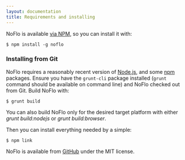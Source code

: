 ```yaml
---
layout: documentation
title: Requirements and installing
---
```

NoFlo is available [via NPM](https://npmjs.org/package/noflo), so you can install it with:

    $ npm install -g noflo

### Installing from Git

NoFlo requires a reasonably recent version of [Node.js](http://nodejs.org/), and some [npm](http://npmjs.org/) packages. Ensure you have the `grunt-cli` package installed (`grunt` command should be available on command line) and NoFlo checked out from Git. Build NoFlo with:

    $ grunt build

You can also build NoFlo only for the desired target platform with either *grunt build:nodejs* or *grunt build:browser*.

Then you can install everything needed by a simple:

    $ npm link

NoFlo is available from [GitHub](https://github.com/bergie/noflo) under the MIT license.
